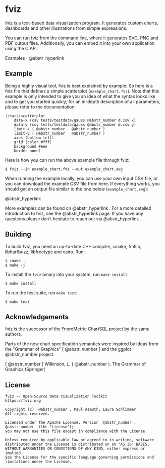 # fviz

fviz is a text-based data visualization program. It generates custom charts, dashboards and other illustrations from simple expressions.

You can run fviz from the command line, where it generates SVG, PNG and PDF output files. Additionally, you can embed it into your own application using the C API.

Examples · @abstr_hyperlink 

## Example

Being a highly visual tool, fviz is best explained by example. So here is a fviz file that defines a simple scatterplot (`example_chart.fvz`). Note that this example is only intended to give you an idea of what the syntax looks like and to get you started quickly; for an in-depth description of all parameters, please refer to the documentation.
    
    
    (chart/scatterplot
        data-x (csv tests/testdata/gauss @abstr_number d.csv x)
        data-y (csv tests/testdata/gauss @abstr_number d.csv y)
        limit-x ( @abstr_number   @abstr_number )
        limit-y ( @abstr_number   @abstr_number )
        axes (bottom left)
        grid (color #fff)
        background #eee
        border none)
    

Here is how you can run the above example file through fviz:
    
    
    $ fviz --in example_chart.fvz --out example_chart.svg
    

When running the example locally, you can use your own input CSV file, or you can download the example CSV file from here. If everything works, you should get an output file similar to the one below (`example_chart.svg`):

@abstr_hyperlink 

More examples can be found on @abstr_hyperlink . For a more detailed introduction to fviz, see the @abstr_hyperlink page. If you have any questions please don't hesitate to reach out via @abstr_hyperlink .

## Building

To build fviz, you need an up-to-date C++ compiler, cmake, fmtlib, libharfbuzz, libfreetype and cairo. Run:
    
    
    $ cmake .
    $ make -j
    

To install the `fviz` binary into your system, run `make install`:
    
    
    $ make install
    

To run the test suite, run `make test`:
    
    
    $ make test
    

## Acknowledgements

fviz is the successor of the FnordMetric ChartSQL project by the same authors.

Parts of the new chart specification semantics were inspired by ideas from the "Grammar of Graphics" [ @abstr_number ] and the ggplot @abstr_number project.

[ @abstr_number ] Wilkinson, L. ( @abstr_number ). The Grammar of Graphics (Springer)

## License
    
    
    fviz -- Open-Source Data Visualization Toolkit 
    https://fviz.org
    
    Copyright (c)  @abstr_number , Paul Asmuth, Laura Schlimmer
    All rights reserved.
    
    Licensed under the Apache License, Version  @abstr_number . @abstr_number  (the "License");
    you may not use this file except in compliance with the License.
    
    Unless required by applicable law or agreed to in writing, software
    distributed under the License is distributed on an "AS IS" BASIS,
    WITHOUT WARRANTIES OR CONDITIONS OF ANY KIND, either express or implied.
    See the License for the specific language governing permissions and
    limitations under the License.
    
